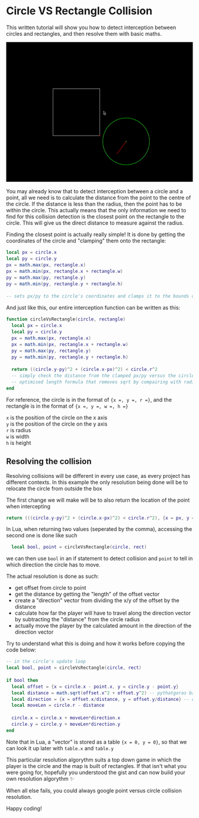 # Circle VS Rectangle Collision
This written tutorial will show you how to detect interception between circles and rectangles, and then resolve them with basic maths.

![thumbnail gif](/src/pages/tutorials/circle-vs-rectangle-collision/thumb.gif)

You may already know that to detect interception between a circle and a point, all we need is to calculate the distance from the point to the centre of the circle. If the distance is less than the radius, then the point has to be within the circle.
This actually means that the only information we need to find for this collision detection is the closest point on the rectangle to the circle. This will give us the direct distance to measure against the radius.

Finding the closest point is actually really simple! It is done by getting the coordinates of the circle and "clamping" them onto the rectangle:

```lua
local px = circle.x
local py = circle.y
px = math.max(px, rectangle.x)
px = math.min(px, rectangle.x + rectangle.w)
py = math.max(py, rectangle.y)
py = math.min(py, rectangle.y + rectangle.h)

-- sets px/py to the circle's coordinates and clamps it to the bounds of the rectangle
```

And just like this, our entire interception function can be written as this:

```lua
function circleVsRectangle(circle, rectangle)
  local px = circle.x
  local py = circle.y
  px = math.max(px, rectangle.x)
  px = math.min(px, rectangle.x + rectangle.w)
  py = math.max(py, rectangle.y)
  py = math.min(py, rectangle.y + rectangle.h)

  return ((circle.y-py)^2 + (circle.x-px)^2) < circle.r^2
  -- simply check the distance from the clamped px/py versus the circle
  -- optimised length formula that removes sqrt by compairing with radius^2
end
```
For reference, the circle is in the format of `{x =, y =, r =}`, and the rectangle is in the format of `{x =, y =, w =, h =}`

`x` is the position of the circle on the x axis <br>
`y` is the position of the circle on the y axis <br>
`r` is radius <br>
`w` is width <br>
`h` is height <br>

## Resolving the collision
Resolving collisions will be different in every use case, as every project has different contexts. In this example the only resolution being done will be to relocate the circle from outside the box

The first change we will make will be to also return the location of the point when intercepting

```lua
return (((circle.y-py)^2 + (circle.x-px)^2) < circle.r^2), {x = px, y = py} -- notice the table I added, seperated by a comma!
```
In Lua, when returning two values (seperated by the comma), accessing the second one is done like such
```lua
  local bool, point = circleVsRectangle(circle, rect)
```
we can then use `bool` in an if statement to detect collision and `point` to tell in which direction the circle has to move.

The actual resolution is done as such:
- get offset from circle to point
- get the distance by getting the "length" of the offset vector
- create a "direction" vector from dividing the x/y of the offset by the distance
- calculate how far the player will have to travel along the direction vector by subtracting the "distance" from the circle radius
- actually move the player by the calculated amount in the direction of the direction vector

Try to understand what this is doing and how it works before copying the code below: 
```lua
-- in the circle's update loop
local bool, point = circleVsRectangle(circle, rect)

if bool then
  local offset = {x = circle.x - point.x, y = circle.y - point.y}
  local distance = math.sqrt(offset.x^2 + offset.y^2) -- pythatgoras babyy
  local direction = {x = offset.x/distance, y = offset.y/distance} -- direction stored as a normalised vector
  local moveLen = circle.r - distance

  circle.x = circle.x + moveLen*direction.x
  circle.y = circle.y + moveLen*direction.y
end
```
Note that in Lua, a "vector" is stored as a table `{x = 0, y = 0}`, so that we can look it up later with `table.x` and `table.y` 

This particular resolution algorythm suits a top down game in which the player is the circle and the map is built of rectangles. If that isn't what you were going for, hopefully you understood the gist and can now build your own resolution algorythm ✨ 

When all else fails, you could always google point versus circle collision resolution.

Happy coding!